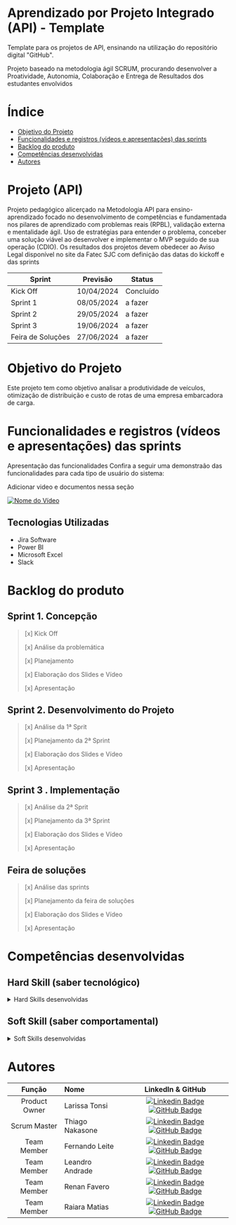 # Aprendizado por Projeto Integrado (API) - Template

Template para os projetos de API, ensinando na utilização do repositório digital "GitHub". 

Projeto baseado na metodologia ágil SCRUM, procurando desenvolver a Proatividade, Autonomia, Colaboração e Entrega de Resultados dos estudantes envolvidos

# Índice
* [Objetivo do Projeto](#objetivo-do-projeto)
* [Funcionalidades e registros (vídeos e apresentações) das sprints](#funcionalidades-e-registros-(vídeos-e-apresentações)-das-sprints)
* [Backlog do produto](#Backlog-do-produto)
* [Competências desenvolvidas](#competências-desenvolvidas)
* [Autores](#autores)

# Projeto (API) 
Projeto pedagógico alicerçado na Metodologia API para ensino-aprendizado focado no desenvolvimento de competências e fundamentada nos pilares de aprendizado com problemas reais (RPBL), validação externa e mentalidade ágil. 
Uso de estratégias para entender o problema, conceber uma solução viável ao desenvolver e implementar o MVP seguido de sua operação (CDIO). 
Os resultados dos projetos devem obedecer ao Aviso Legal disponível no site da Fatec SJC com definição das datas do kickoff e das sprints

Sprint | Previsão | Status|
|------|--------|------|
|Kick Off | 10/04/2024 |Concluído|
|Sprint 1 |08/05/2024 | a fazer|
|Sprint 2|29/05/2024| a fazer |
|Sprint 3| 19/06/2024 | a fazer|
|Feira de Soluções|27/06/2024|a fazer |





# Objetivo do Projeto
Este projeto tem como objetivo analisar a produtividade de veículos, otimização de distribuição e custo de rotas de uma empresa embarcadora de carga.


# Funcionalidades e registros (vídeos e apresentações) das sprints

Apresentação das funcionalidades
Confira a seguir uma demonstraão das funcionalidades para cada tipo de usuário do sistema:

Adicionar video e documentos nessa seção

[![Nome do Vídeo](https://img.youtube.com/vi/pBy1zgt0XPc/0.jpg)](https://www.youtube.com/embed/pBy1zgt0XPc)

## Tecnologias Utilizadas

* Jira Software
* Power BI
* Microsoft Excel
* Slack



# Backlog do produto

## Sprint 1. Concepção
> [x] Kick Off
> 
> [x] Análise da problemática
> 
> [x] Planejamento
> 
> [x] Elaboração dos Slides e Vídeo
> 
> [x] Apresentação

## Sprint 2. Desenvolvimento do Projeto
> [x] Análise da 1ª Sprit
> 
> [x] Planejamento da 2ª Sprint
> 
> [x] Elaboração dos Slides e Vídeo
> 
> [x] Apresentação
> 
## Sprint 3 . Implementação

> 
> [x] Análise da 2ª Sprit
> 
> [x] Planejamento da 3ª Sprint
> 
> [x] Elaboração dos Slides e Vídeo
> 
> [x] Apresentação
> 
      
## Feira de soluções

>
> [x] Análise das sprints
> 
> [x] Planejamento da feira de soluções
> 
> [x] Elaboração dos Slides e Vídeo
> 
> [x] Apresentação
>




  
# Competências desenvolvidas

## Hard Skill (saber tecnológico)
<details>
<summary>Hard Skills desenvolvidas</summary>
  
| Tecnologia/Metodologia | Classificação |
| ---------------------- | ------------- |
| GitHub | ★ ★ ★ ★ ★ ★ ★ ☆ ☆ ☆ |
| Gestão de Projetos | ★ ★ ★ ★ ★ ★ ☆ ☆ ☆ ☆ |
| Scrum Master | ★ ★ ★ ★ ★ ★ ★ ☆ ☆ ☆ |
| Prodct Owner | ★ ★ ★ ★ ★ ★ ★ ☆ ☆ ☆ |
| Markdown | ★ ★ ★ ★ ★ ★ ★ ☆ ☆ ☆ |
| Git Projects | ★ ★ ★ ★ ★ ★ ★ ☆ ☆ ☆ |
 
</details>

## Soft Skill (saber comportamental)
<details>
<summary>Soft Skills desenvolvidas</summary>

| Habilidades | Classificação |
| ---------------------- | ------------- |
| Liderança| ★ ★ ★ ★ ★ ☆ ☆ ☆ ☆ ☆ |
| Proatividade| ★ ★ ★ ★ ★ ★ ☆ ☆ ☆ ☆ |
| Comunicação | ★ ★ ★ ★ ★ ★ ★ ☆ ☆ ☆ |
| Criatividade | ★ ★ ★ ★ ★ ★ ★ ☆ ☆ ☆ |
| Trabalho em equipe | ★ ★ ★ ★ ★ ★ ★ ☆ ☆ ☆ |


</details>

# Autores
|    Função     | Nome                                  |                                                                                                                                                      LinkedIn & GitHub                                                                                                                                                      |
| :-----------: | :------------------------------------ | :-------------------------------------------------------------------------------------------------------------------------------------------------------------------------------------------------------------------------------------------------------------------------------------------------------------------------: |
|Product Owner|Larissa Tonsi| [![Linkedin Badge](https://img.shields.io/badge/Linkedin-blue?style=flat-square&logo=Linkedin&logoColor=white)]() [![GitHub Badge](https://img.shields.io/badge/GitHub-111217?style=flat-square&logo=github&logoColor=white)](https://github.com/Latonsi)|
|Scrum Master|Thiago Nakasone | [![Linkedin Badge](https://img.shields.io/badge/Linkedin-blue?style=flat-square&logo=Linkedin&logoColor=white)]() [![GitHub Badge](https://img.shields.io/badge/GitHub-111217?style=flat-square&logo=github&logoColor=white)](https://github.com/thiagonakasone)|
|Team Member| Fernando Leite| [![Linkedin Badge](https://img.shields.io/badge/Linkedin-blue?style=flat-square&logo=Linkedin&logoColor=white)]()  [![GitHub Badge](https://img.shields.io/badge/GitHub-111217?style=flat-square&logo=github&logoColor=white)](https://github.com/Fernandao78)|
|Team Member| Leandro Andrade| [![Linkedin Badge](https://img.shields.io/badge/Linkedin-blue?style=flat-square&logo=Linkedin&logoColor=white)]()  [![GitHub Badge](https://img.shields.io/badge/GitHub-111217?style=flat-square&logo=github&logoColor=white)](https://github.com/Andradele97)|
|Team Member| Renan Favero| [![Linkedin Badge](https://img.shields.io/badge/Linkedin-blue?style=flat-square&logo=Linkedin&logoColor=white)]()  [![GitHub Badge](https://img.shields.io/badge/GitHub-111217?style=flat-square&logo=github&logoColor=white)](https://github.com/RVCFavero)|
|Team Member| Raiara Matias| [![Linkedin Badge](https://img.shields.io/badge/Linkedin-blue?style=flat-square&logo=Linkedin&logoColor=white)]()  [![GitHub Badge](https://img.shields.io/badge/GitHub-111217?style=flat-square&logo=github&logoColor=white)]()|





